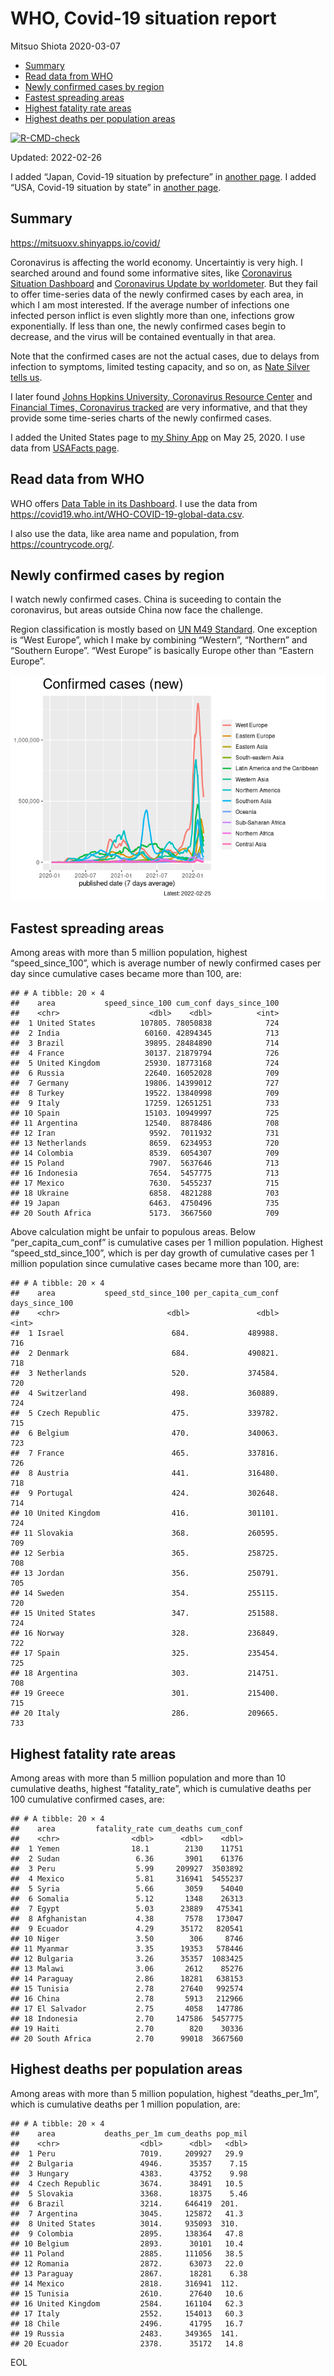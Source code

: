 WHO, Covid-19 situation report
================
Mitsuo Shiota
2020-03-07

-   [Summary](#summary)
-   [Read data from WHO](#read-data-from-who)
-   [Newly confirmed cases by region](#newly-confirmed-cases-by-region)
-   [Fastest spreading areas](#fastest-spreading-areas)
-   [Highest fatality rate areas](#highest-fatality-rate-areas)
-   [Highest deaths per population
    areas](#highest-deaths-per-population-areas)

<!-- badges: start -->

[![R-CMD-check](https://github.com/mitsuoxv/covid/workflows/R-CMD-check/badge.svg)](https://github.com/mitsuoxv/covid/actions)
<!-- badges: end -->

Updated: 2022-02-26

I added “Japan, Covid-19 situation by prefecture” in [another
page](Japan.md). I added “USA, Covid-19 situation by state” in [another
page](USA.md).

## Summary

<https://mitsuoxv.shinyapps.io/covid/>

Coronavirus is affecting the world economy. Uncertaintiy is very high. I
searched around and found some informative sites, like [Coronavirus
Situation
Dashboard](https://who.maps.arcgis.com/apps/opsdashboard/index.html#/c88e37cfc43b4ed3baf977d77e4a0667)
and [Coronavirus Update by
worldometer](https://www.worldometers.info/coronavirus/). But they fail
to offer time-series data of the newly confirmed cases by each area, in
which I am most interested. If the average number of infections one
infected person inflict is even slightly more than one, infections grow
exponentially. If less than one, the newly confirmed cases begin to
decrease, and the virus will be contained eventually in that area.

Note that the confirmed cases are not the actual cases, due to delays
from infection to symptoms, limited testing capacity, and so on, as
[Nate Silver tells
us](https://fivethirtyeight.com/features/coronavirus-case-counts-are-meaningless/).

I later found [Johns Hopkins University, Coronavirus Resource
Center](https://coronavirus.jhu.edu/) and [Financial Times, Coronavirus
tracked](https://www.ft.com/content/a26fbf7e-48f8-11ea-aeb3-955839e06441)
are very informative, and that they provide some time-series charts of
the newly confirmed cases.

I added the United States page to [my Shiny
App](https://mitsuoxv.shinyapps.io/covid/) on May 25, 2020. I use data
from [USAFacts
page](https://usafacts.org/visualizations/coronavirus-covid-19-spread-map/).

## Read data from WHO

WHO offers [Data Table in its Dashboard](https://covid19.who.int/table).
I use the data from
<https://covid19.who.int/WHO-COVID-19-global-data.csv>.

I also use the data, like area name and population, from
<https://countrycode.org/>.

## Newly confirmed cases by region

I watch newly confirmed cases. China is suceeding to contain the
coronavirus, but areas outside China now face the challenge.

Region classification is mostly based on [UN M49
Standard](https://unstats.un.org/unsd/methodology/m49/). One exception
is “West Europe”, which I make by combining “Western”, “Northern” and
“Southern Europe”. “West Europe” is basically Europe other than “Eastern
Europe”.

![](README_files/figure-gfm/chart-1.png)<!-- -->

## Fastest spreading areas

Among areas with more than 5 million population, highest
“speed_since_100”, which is average number of newly confirmed cases per
day since cumulative cases became more than 100, are:

    ## # A tibble: 20 × 4
    ##    area           speed_since_100 cum_conf days_since_100
    ##    <chr>                    <dbl>    <dbl>          <int>
    ##  1 United States          107805. 78050838            724
    ##  2 India                   60160. 42894345            713
    ##  3 Brazil                  39895. 28484890            714
    ##  4 France                  30137. 21879794            726
    ##  5 United Kingdom          25930. 18773168            724
    ##  6 Russia                  22640. 16052028            709
    ##  7 Germany                 19806. 14399012            727
    ##  8 Turkey                  19522. 13840998            709
    ##  9 Italy                   17259. 12651251            733
    ## 10 Spain                   15103. 10949997            725
    ## 11 Argentina               12540.  8878486            708
    ## 12 Iran                     9592.  7011932            731
    ## 13 Netherlands              8659.  6234953            720
    ## 14 Colombia                 8539.  6054307            709
    ## 15 Poland                   7907.  5637646            713
    ## 16 Indonesia                7654.  5457775            713
    ## 17 Mexico                   7630.  5455237            715
    ## 18 Ukraine                  6858.  4821288            703
    ## 19 Japan                    6463.  4750496            735
    ## 20 South Africa             5173.  3667560            709

Above calculation might be unfair to populous areas. Below
“per_capita_cum_conf” is cumulative cases per 1 million population.
Highest “speed_std_since_100”, which is per day growth of cumulative
cases per 1 million population since cumulative cases became more than
100, are:

    ## # A tibble: 20 × 4
    ##    area           speed_std_since_100 per_capita_cum_conf days_since_100
    ##    <chr>                        <dbl>               <dbl>          <int>
    ##  1 Israel                        684.             489988.            716
    ##  2 Denmark                       684.             490821.            718
    ##  3 Netherlands                   520.             374584.            720
    ##  4 Switzerland                   498.             360889.            724
    ##  5 Czech Republic                475.             339782.            715
    ##  6 Belgium                       470.             340063.            723
    ##  7 France                        465.             337816.            726
    ##  8 Austria                       441.             316480.            718
    ##  9 Portugal                      424.             302648.            714
    ## 10 United Kingdom                416.             301101.            724
    ## 11 Slovakia                      368.             260595.            709
    ## 12 Serbia                        365.             258725.            708
    ## 13 Jordan                        356.             250791.            705
    ## 14 Sweden                        354.             255115.            720
    ## 15 United States                 347.             251588.            724
    ## 16 Norway                        328.             236849.            722
    ## 17 Spain                         325.             235454.            725
    ## 18 Argentina                     303.             214751.            708
    ## 19 Greece                        301.             215400.            715
    ## 20 Italy                         286.             209665.            733

## Highest fatality rate areas

Among areas with more than 5 million population and more than 10
cumulative deaths, highest “fatality_rate”, which is cumulative deaths
per 100 cumulative confirmed cases, are:

    ## # A tibble: 20 × 4
    ##    area         fatality_rate cum_deaths cum_conf
    ##    <chr>                <dbl>      <dbl>    <dbl>
    ##  1 Yemen                18.1        2130    11751
    ##  2 Sudan                 6.36       3901    61376
    ##  3 Peru                  5.99     209927  3503892
    ##  4 Mexico                5.81     316941  5455237
    ##  5 Syria                 5.66       3059    54040
    ##  6 Somalia               5.12       1348    26313
    ##  7 Egypt                 5.03      23889   475341
    ##  8 Afghanistan           4.38       7578   173047
    ##  9 Ecuador               4.29      35172   820541
    ## 10 Niger                 3.50        306     8746
    ## 11 Myanmar               3.35      19353   578446
    ## 12 Bulgaria              3.26      35357  1083425
    ## 13 Malawi                3.06       2612    85276
    ## 14 Paraguay              2.86      18281   638153
    ## 15 Tunisia               2.78      27640   992574
    ## 16 China                 2.78       5913   212966
    ## 17 El Salvador           2.75       4058   147786
    ## 18 Indonesia             2.70     147586  5457775
    ## 19 Haiti                 2.70        820    30336
    ## 20 South Africa          2.70      99018  3667560

## Highest deaths per population areas

Among areas with more than 5 million population, highest
“deaths_per_1m”, which is cumulative deaths per 1 million population,
are:

    ## # A tibble: 20 × 4
    ##    area           deaths_per_1m cum_deaths pop_mil
    ##    <chr>                  <dbl>      <dbl>   <dbl>
    ##  1 Peru                   7019.     209927   29.9 
    ##  2 Bulgaria               4946.      35357    7.15
    ##  3 Hungary                4383.      43752    9.98
    ##  4 Czech Republic         3674.      38491   10.5 
    ##  5 Slovakia               3368.      18375    5.46
    ##  6 Brazil                 3214.     646419  201.  
    ##  7 Argentina              3045.     125872   41.3 
    ##  8 United States          3014.     935093  310.  
    ##  9 Colombia               2895.     138364   47.8 
    ## 10 Belgium                2893.      30101   10.4 
    ## 11 Poland                 2885.     111056   38.5 
    ## 12 Romania                2872.      63073   22.0 
    ## 13 Paraguay               2867.      18281    6.38
    ## 14 Mexico                 2818.     316941  112.  
    ## 15 Tunisia                2610.      27640   10.6 
    ## 16 United Kingdom         2584.     161104   62.3 
    ## 17 Italy                  2552.     154013   60.3 
    ## 18 Chile                  2496.      41795   16.7 
    ## 19 Russia                 2483.     349365  141.  
    ## 20 Ecuador                2378.      35172   14.8

EOL
